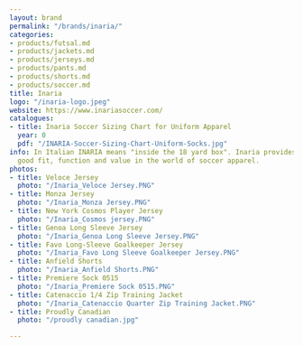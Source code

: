 ```yaml
---
layout: brand
permalink: "/brands/inaria/"
categories:
- products/futsal.md
- products/jackets.md
- products/jerseys.md
- products/pants.md
- products/shorts.md
- products/soccer.md
title: Inaria
logo: "/inaria-logo.jpeg"
website: https://www.inariasoccer.com/
catalogues:
- title: Inaria Soccer Sizing Chart for Uniform Apparel
  year: 0
  pdf: "/INARIA-Soccer-Sizing-Chart-Uniform-Socks.jpg"
info: In Italian INARIA means "inside the 18 yard box". Inaria provides apparel with
  good fit, function and value in the world of soccer apparel.
photos:
- title: Veloce Jersey
  photo: "/Inaria_Veloce Jersey.PNG"
- title: Monza Jersey
  photo: "/Inaria_Monza Jersey.PNG"
- title: New York Cosmos Player Jersey
  photo: "/Inaria_Cosmos jersey.PNG"
- title: Genoa Long Sleeve Jersey
  photo: "/Inaria_Genoa Long Sleeve Jersey.PNG"
- title: Favo Long-Sleeve Goalkeeper Jersey
  photo: "/Inaria_Favo Long Sleeve Goalkeeper Jersey.PNG"
- title: Anfield Shorts
  photo: "/Inaria_Anfield Shorts.PNG"
- title: Premiere Sock 0515
  photo: "/Inaria_Premiere Sock 0515.PNG"
- title: Catenaccio 1/4 Zip Training Jacket
  photo: "/Inaria_Catenaccio Quarter Zip Training Jacket.PNG"
- title: Proudly Canadian
  photo: "/proudly canadian.jpg"

---
```

